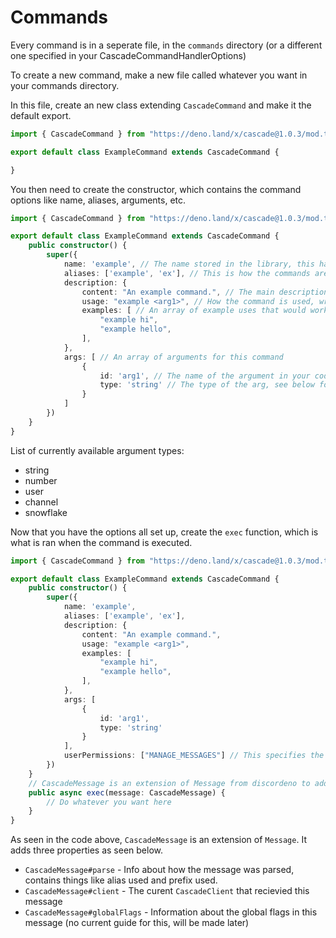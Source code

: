 # Commands

Every command is in a seperate file, in the `commands` directory (or a different one specified in your CascadeCommandHandlerOptions)

To create a new command, make a new file called whatever you want in your commands directory.

In this file, create an new class extending `CascadeCommand` and make it the default export.
```ts
import { CascadeCommand } from "https://deno.land/x/cascade@1.0.3/mod.ts";

export default class ExampleCommand extends CascadeCommand {

}
```

You then need to create the constructor, which contains the command options like name, aliases, arguments, etc.
```ts
import { CascadeCommand } from "https://deno.land/x/cascade@1.0.3/mod.ts";

export default class ExampleCommand extends CascadeCommand {
	public constructor() {
		super({
			name: 'example', // The name stored in the library, this has no affect on the command parsing.
			aliases: ['example', 'ex'], // This is how the commands are parsed, keep the first value as the main wait to run the command.
			description: {
				content: "An example command.", // The main description text.
				usage: "example <arg1>", // How the command is used, wrap required arguments in <> and optional ones in [].
				examples: [ // An array of example uses that would work with this command
					"example hi",
					"example hello",
				],
			},
			args: [ // An array of arguments for this command
				{
					id: 'arg1', // The name of the argument in your code
					type: 'string' // The type of the arg, see below for a list
				}
			]
		})
	}
}
```

List of currently available argument types:
- string
- number
- user
- channel
- snowflake

Now that you have the options all set up, create the `exec` function, which is what is ran when the command is executed.

```ts
import { CascadeCommand } from "https://deno.land/x/cascade@1.0.3/mod.ts";

export default class ExampleCommand extends CascadeCommand {
	public constructor() {
		super({
			name: 'example',
			aliases: ['example', 'ex'],
			description: {
				content: "An example command.",
				usage: "example <arg1>",
				examples: [
					"example hi",
					"example hello",
				],
			},
			args: [
				{
					id: 'arg1',
					type: 'string'
				}
			],
			userPermissions: ["MANAGE_MESSAGES"] // This specifies the permissions the user needs to run the command, if they are missing it, userMissingPermissions is emitted on commandHandler.
		})
	}
	// CascadeMessage is an extension of Message from discordeno to add extra properties like raw parse data, global flags, and client.
	public async exec(message: CascadeMessage) {
		// Do whatever you want here
	}
}
```

As seen in the code above, `CascadeMessage` is an extension of `Message`. It adds three properties as seen below.
- `CascadeMessage#parse` - Info about how the message was parsed, contains things like alias used and prefix used.
- `CascadeMessage#client` - The curent `CascadeClient` that recievied this message
- `CascadeMessage#globalFlags` - Information about the global flags in this message (no current guide for this, will be made later)